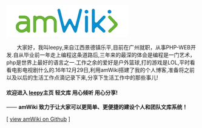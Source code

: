 ![欢迎使用amWiki！](amWiki/images/logo.png "欢迎使用amWiki！")  

&nbsp;&nbsp;&nbsp;&nbsp;&nbsp;&nbsp;&nbsp;大家好，我叫leepy,来自江西景德镇乐平,目前在广州就职，从事PHP-WEB开发.自从毕业前一年走上编程这条道路后,三年来的最深的体会是编程是一门艺术，php是世界上最好的语言之一.工作之余的爱好是户外篮球,打的游戏是LOL,平时看看电影电视剧什么的.16年12月29日,利用amWiki搭建了我的个人博客,准备将之前以及以后的生活工作点滴记录下来,分享下生活工作中的那些事儿!

#### 欢迎进入  [leepy](https://atom.io/ "打开Atom官网")主页 轻文库 用心倾听 用心分享!
—— **amWiki 致力于让大家可以更简单、更便捷的建设个人和团队文库系统！**  

[ [view amWiki on Github](https://github.com/changleep/changleep.github.io/) ]
